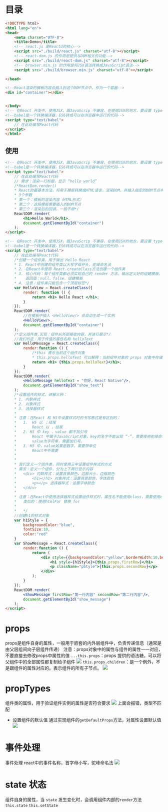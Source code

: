 # 目录
```html
<!DOCTYPE html>
<html lang="en">
<head>
    <meta charset="UTF-8">
    <title>Demo</title>
    <!-- react.js 是Reactd的核心-->
    <script src="./build/react.js" charset="utf-8"></script>
    <!-- react-dom.js 的作用是提供与DOM相关的功能-->
    <script src="./build/react-dom.js" charset="utf-8"></script>
    <!-- browser.min.js 的作用是将JSX语法转换成JavaScript语法-->
    <script src="./build/browser.min.js" charset="utf-8"></script>

</head>

<!--React渲染的模板内容会插入到这个DOM节点中，作为一个容器-->
<div id="container"></div>


</body>
<!-- 在React 开发中，使用JSX，跟JavaScrip 不兼容，在使用JSX的地方，要设置 type="text/babel"-->
<!--babel是一个转换编译器，ES6转成可以在浏览器中运行的代码-->
<script type="text/babel">
    // 在此处编写React代码
</script>
</html>
```
## 使用
```html
<!-- 在React 开发中，使用JSX，跟JavaScrip 不兼容，在使用JSX的地方，要设置 type="text/babel"-->
<!--babel是一个转换编译器，ES6转成可以在浏览器中运行的代码-->
<script type="text/babel">
    // 在此处编写React代码
    // 需求：渲染一行标题，显示 “hello world”
    /*ReactDom.render()
    * React的最基本方法，将用于模板转换成HTML语言，渲染DOM，并插入指定的DOM节点中
    * 3个参数
    * 第一个：模板的渲染内容（HTML形式）
    * 第二个：这段模板需要插入的DOM节点
    * 第三个：渲染后的回调，一般不用*/
    ReactDOM.render(
        <h1>Hello World</h1>,
        document.getElementById("container")
    );
</script>
```
```html
<!-- 在React 开发中，使用JSX，跟JavaScrip 不兼容，在使用JSX的地方，要设置 type="text/babel"-->
<!--babel是一个转换编译器，ES6转成可以在浏览器中运行的代码-->
<script type="text/babel">
    // 在此处编写React代码
    /*创建一个组件类，用于输出 Hello React
    * 1. React中创建的组件类以大写字母开头，驼峰命名法
    * 2. 在React中使用 React.createClass方法创建一个组件类
    * 3. 核心代码：每个组件类都必须实现自己的 render 方法。输出定义好的组建模板。
    *    返回值：null、false、组建模板
    * 4. 注意：组件类只能包含一个顶层标签*/
    var HelloView = React.createClass({
        render: function () {
            return <h1> Hello React </h1>;
        }
    });
    ReactDOM.render(
        //在模板中插入 <HelloView/> 会自动生成一个实例
        <HelloView/>,
        document.getElementById("container")
    );
    /*定义组件类,实现：组件从外部接收内容，并进行展示*/
    //我们约定：用于传值的属性名称 helloText
    var HelloMessage = React.createClass({
        render:function () {
            /*this 表示当前这个组件对象
            * this.props.helloText 可以解释：当前组件对象的 props 对象中存储的helloText属性中的值*/
            return <h1> {this.props.helloText}</h1>;
        }
    });
    ReactDOM.render(
        <HelloMessage helloText = "你好，React Native"/>,
        document.getElementById("show_text")
    );
    /*设置组件的样式，讲解三种：
    * 1. 内联样式
    * 2. 对象样式
    * 3. 选择器样式
    *
    * 注意：在React 和 H5中设置样式时的书写格式是有区别的：
    *   1.  H5 以 ；结尾
    *       React 以 ，结尾
    *   2. H5 中 key 、value 都不加引号
    *       React 中属于JavaScript对象，key的名字不能出现 “-”，需要使用驼峰命名法。如果
    *       value为字符串，需要加引号。
    *   3. H5 中，value如果是数字，需要带单位
    *       React中不需要
    *
    *
    * 我们定义一个组件类，同时使用三中设置组件样式的方式
    * 需求：定义一个组件，分为上下两行显示内容
    *   <div> 内联样式：设置背景颜色，边框大小，边框颜色
    *       <h1></h1> 对象样式：设置背景颜色，字体颜色
    *       <p></p> 选择器样式：设置字体颜色
    *   </div>
    *
    * 注意：在React中使用选择器样式设置组件样式时，属性名不能使用class，需要使用className替换
    *   类似的：使用htmlFor 替换 for
    *
    *   */
    //创建h1的样式对象
    var h1Style = {
        backgroundColor:"blue",
        fontSize:10,
        color:"red"
    }
    var ShowMessage = React.createClass({
        render:function () {
            return (
                <div style={{backgroundColor:"yellow",borderWidth:10,borderColor:"red",borderStyle:"solid"}}>
                    <h1 style={h1Style}>{this.props.firstRow}</h1>
                    <p className="pStyle">{this.props.secondRow}</p>
                </div>
            );
        }
    });
    ReactDOM.render(
        <ShowMessage firstRow="第一行内容" secondRow="第二行内容"/>,
        document.getElementById("show_message")
    );
</script>
```
# props
props是组件自身的属性，一般用于嵌套的内外层组件中，负责传递信息（通常是由父层组间向子层组件传递）
注意：props对象中的属性与组件的属性一一对应，不要直接去修改props中属性的值
`...this.props`：props 提供的语法糖，可以将父组件中的全部属性都复制给子组件
![](./_image/2018-01-06-12-39-04.jpg)
`this.props.children`：是一个例外，不是跟组件的属性对应的。表示组件的所有子节点。
![](./_image/2018-01-06-12-54-53.jpg)
# propTypes
组件类的属性，用于验证组件实例的属性是否符合要求
![](./_image/2018-01-06-13-00-53.jpg)
上面会报错，类型不匹配
- 设置组件的默认值
    通过实现组件的`getDefaultProps`方法，对属性设置默认值
![](./_image/2018-01-06-13-36-21.jpg)

# 事件处理
事件处理
react中的事件名称，首字母小写，驼峰命名法
![](./_image/2018-01-06-13-44-52.jpg)
# state 状态
组件自身的属性，当 `state` 发生变化时，会调用组件内部的`render`方法
`this.state`   `this.setState`



